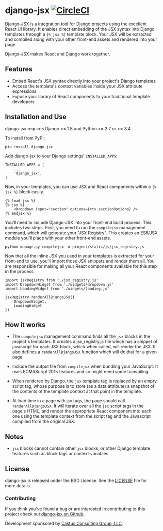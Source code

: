 # django-jsx [![CircleCI](https://circleci.com/gh/caktus/django-jsx.svg?style=svg)](https://circleci.com/gh/caktus/django-jsx)

Django-JSX is a integration tool for Django projects using the excellent React
UI library. It enables direct embedding of the JSX syntax into Django templates
through a `{% jsx %}` template block. Your JSX will be extracted and compiled
along with your other front-end assets and rendered into your page.

Django-JSX makes React and Django work together.

## Features

- Embed React's JSX syntax directly into your project's Django templates
- Access the template's context variables inside your JSX attribute expressions
- Expose your library of React components to your traditional template developers


## Installation and Use

django-jsx requires Django >= 1.8 and Python >= 2.7 or >= 3.4.

To install from PyPi:

    pip install django-jsx

Add django-jsx to your Django settings' `INSTALLED_APPS`:

    INSTALLED_APPS = [
        ...
        'django_jsx',
    ]

Now, in your templates, you can use JSX and React components within a `{% jsx %}`
block easily.

    {% load jsx %}
    {% jsx %}
        <Dropdown input="section" options={ctx.sectionOptions} />
    {% endjsx %}

You'll need to include Django-JSX into your front-end build process. This includes
two steps. First, you need to run the `compilejsx` management command, which will
generate your "JSX Registry". This creates an ES6/JSX module you'll place with your
other front-end assets.

    python manage.py compilejsx -o project/static/js/jsx_registry.js

Now that all the inline JSX you used in your templates is extracted for your
front-end to use, you'll import those JSX snippets and render them all. You are
responsible for making all your React components available for this step in
the process.

    import jsxRegistry from './jsx_registry.js'
    import DropdownWidget from './widgets/dropdown.js'
    import LoadingWidget from './widgets/loading.js'

    jsxRegistry.renderAllDjangoJSX({
        DropdownWidget,
        LoadingWidget
    })


## How it works

* The `compilejsx` management command finds all the `jsx` blocks in the project's templates. It
  creates a jsx_registry.js file which has a snippet of javascript for
  each JSX block, which when called, will render the JSX.
  It also defines a `renderAllDjangoJSX` function which will do that for a given page.

* Include the output file from `compilejsx` when bundling your JavaScript. It uses
  ECMAScript 2015 features and so might need some transpiling.

* When rendered by Django, the `jsx` template tag is replaced by an empty script tag, whose purpose
  is to store (as a data attribute) a snapshot of the contents of the template context
  at that point in the template.

* At load time in a page with jsx tags, the page should call `renderAllDjangoJSX`. It will
  iterate over all the `jsx` script tags in the page's HTML, and render the appropriate
  React component into each one using the template context from the script tag and the Javascript
  compiled from the original JSX.

## Notes

* `jsx` blocks cannot contain other `jsx` blocks, or other Django template features such as block
  tags or context variables.

## License

django-jsx is released under the BSD License. See the
[LICENSE](https://github.com/caktus/django-jsx/blob/master/LICENSE) file for more details.


### Contributing

If you think you've found a bug or are interested in contributing to this project
check out [django-jsx on Github](https://github.com/caktus/django-jsx).

Development sponsored by [Caktus Consulting Group, LLC](http://www.caktusgroup.com/services).
